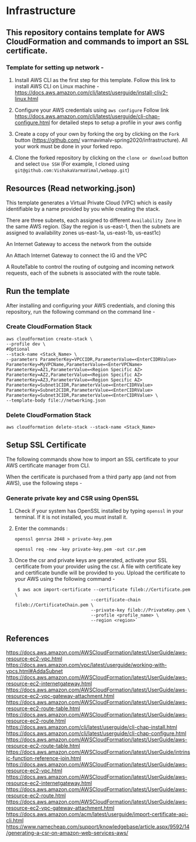 # Infrastructure

## This repository contains template for AWS CloudFormation and commands to import an SSL certificate.
### Template for setting up network -

1. Install AWS CLI as the first step for this template. 
   Follow this link to install AWS CLI on Linux machine - https://docs.aws.amazon.com/cli/latest/userguide/install-cliv2-linux.html

2. Configure your AWS credentials using ```aws configure```
   Follow link https://docs.aws.amazon.com/cli/latest/userguide/cli-chap-configure.html for detailed steps to setup a profile in your aws config

3. Create a copy of your own by forking the org by clicking on the `Fork` button (https://github.com/    varmavimalv-spring2020/infrastructure). All your work must be done in your forked repo.

4. Clone the forked repository by clicking on the `clone or download` button and select `Use SSH` (For example, I cloned using `git@github.com:VishakaVarmaVimal/webapp.git`)

## Resources (Read networking.json)

This template generates a Virtual Private Cloud (VPC) which is easily identifiable by a name provided by you while creating the stack. 

There are three subnets, each assigned to different `Availability Zone` in the same AWS region. (Say the region is us-east-1, then the subnets are assigned to availability zones us-east-1a, us-east-1b, us-east1c)

An Internet Gateway to access the network from the outside 

An Attach Internet Gateway to connect the IG and the VPC

A RouteTable to control the routing of outgoing and incoming network requests, each of the subnets is associated with the route table.

## Run the template

After installing and configuring your AWS credentials, and cloning this repository, run the following command on the command line -

### Create CloudFormation Stack 

```
aws cloudformation create-stack \
--profile dev \                                                                             #Optional
--stack-name <Stack_Name> \
--parameters ParameterKey=VPCCIDR,ParameterValue=<EnterCIDRValue> ParameterKey=MyVPCName,ParameterValue=<EnterVPCName> ParameterKey=AZ1,ParameterValue=<Region Specific AZ> ParameterKey=AZ2,ParameterValue=<Region Specific AZ> ParameterKey=AZ3,ParameterValue=<Region Specific AZ> ParameterKey=Subnet1CIDR,ParameterValue=<EnterCIDRValue> ParameterKey=Subnet2CIDR,ParameterValue=<EnterCIDRValue> ParameterKey=Subnet3CIDR,ParameterValue=<EnterCIDRValue> \
--template-body file://networking.json
```

### Delete CloudFormation Stack 

```aws cloudformation delete-stack --stack-name <Stack_Name>```


## Setup SSL Certificate

The following commands show how to import an SSL certificate to your AWS certificate manager from CLI.

When the certificate is purchased from a third party app (and not from AWS), use the following steps -

### Generate private key and CSR using OpenSSL

1. Check if your system has OpenSSL installed by typing ```openssl``` in your terminal. If it is not      installed, you must install it.
2. Enter the commands :

   ```openssl genrsa 2048 > private-key.pem```

   ```openssl req -new -key private-key.pem -out csr.pem```

3. Once the csr and private keys are generated, activate your SSL certificate from your provider using the csr. A file with certificate key and certificate bundle will be provided to you. Upload the certificate to your AWS using the following command -

   ```
  	$ aws acm import-certificate --certificate fileb://Certificate.pem \           
                                --certificate-chain fileb://CertificateChain.pem \
                                --private-key fileb://PrivateKey.pem \
                                --profile <profile_name> \
                                --region <region>`
   ```


## References 

https://docs.aws.amazon.com/AWSCloudFormation/latest/UserGuide/aws-resource-ec2-vpc.html
https://docs.aws.amazon.com/vpc/latest/userguide/working-with-vpcs.html#AddaSubnet
https://docs.aws.amazon.com/AWSCloudFormation/latest/UserGuide/aws-resource-ec2-internetgateway.html
https://docs.aws.amazon.com/AWSCloudFormation/latest/UserGuide/aws-resource-ec2-vpc-gateway-attachment.html
https://docs.aws.amazon.com/AWSCloudFormation/latest/UserGuide/aws-resource-ec2-route-table.html
https://docs.aws.amazon.com/AWSCloudFormation/latest/UserGuide/aws-resource-ec2-route.html
https://docs.aws.amazon.com/cli/latest/userguide/cli-chap-install.html
https://docs.aws.amazon.com/cli/latest/userguide/cli-chap-configure.html
https://docs.aws.amazon.com/AWSCloudFormation/latest/UserGuide/aws-resource-ec2-route-table.html
https://docs.aws.amazon.com/AWSCloudFormation/latest/UserGuide/intrinsic-function-reference-join.html
https://docs.aws.amazon.com/AWSCloudFormation/latest/UserGuide/aws-resource-ec2-vpc.html
https://docs.aws.amazon.com/AWSCloudFormation/latest/UserGuide/aws-resource-ec2-internetgateway.html
https://docs.aws.amazon.com/AWSCloudFormation/latest/UserGuide/aws-resource-ec2-route.html
https://docs.aws.amazon.com/AWSCloudFormation/latest/UserGuide/aws-resource-ec2-vpc-gateway-attachment.html
https://docs.aws.amazon.com/acm/latest/userguide/import-certificate-api-cli.html
https://www.namecheap.com/support/knowledgebase/article.aspx/9592/14/generating-a-csr-on-amazon-web-services-aws/